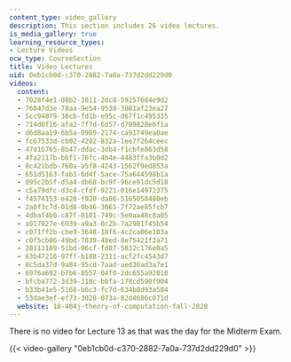 ```yaml
---
content_type: video_gallery
description: This section includes 26 video lectures.
is_media_gallery: true
learning_resource_types:
- Lecture Videos
ocw_type: CourseSection
title: Video Lectures
uid: 0eb1cb0d-c370-2882-7a0a-737d2dd229d0
videos:
  content:
  - 7028f4e1-d8b2-3811-2dc8-59257684e9d2
  - 76847d3e-78aa-9e54-9538-3881af23ea27
  - 5cc94879-30cb-fd1b-e95c-d67f1c495335
  - 714d0f16-afa2-7f7d-6d57-d709828e6f1a
  - d6d8aa19-6b5a-0989-2174-ca91749ea0ae
  - fc67533d-cb02-4202-832a-1ee7f264ceec
  - 47d1b765-8b47-ddac-3db4-f1cbfe863d58
  - 4fa2117b-b6f1-76fc-4b4e-4483ffa3b0d2
  - 8c421bdb-760a-a5f8-4243-1562f9ed853a
  - 651d5163-fab3-6d4f-5ace-75a644598b1a
  - 095c2b5f-d5a4-db68-bc9f-96ce91dc5d18
  - c5a79dfc-d3c4-cfdf-9221-016e14972375
  - f4574153-e420-f920-da86-5165058480eb
  - 2a0f3c7d-01d8-0b46-3065-7f72ae85fcb7
  - 4dbaf4b0-c87f-0101-749c-5e0aa48c8a05
  - a917027e-6939-a9a3-0c2b-7a2981f45b54
  - c071ff2b-cbe9-3648-18f6-4c2ca06e103a
  - c0f5cb86-49bd-7839-48ed-8e75421f2a71
  - 28113189-51bd-06cf-fd87-5832c176e0a5
  - 63b47216-97ff-b188-2311-acf2fc4543d7
  - 8c5da37d-9a84-95cd-7aad-aed30ad3a7e1
  - 6976a692-b7b6-8557-04f0-2dc655a92010
  - bfcba772-3d39-310c-b0fa-178cd590f904
  - b33b41e5-5168-b6c3-fc7d-634b8d93a584
  - 53dae3ef-ef73-3028-073a-82d4686c071d
  website: 18-404j-theory-of-computation-fall-2020
---
```


There is no video for Lecture 13 as that was the day for the Midterm Exam.

{{< video-gallery "0eb1cb0d-c370-2882-7a0a-737d2dd229d0" >}}

